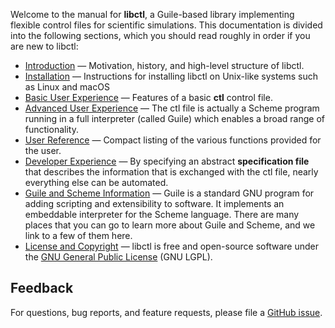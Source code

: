 Welcome to the manual for **libctl**, a Guile-based library implementing flexible control files for scientific simulations. This documentation is divided into the following sections, which you should read roughly in order if you are new to libctl:

-   [Introduction](Introduction.md) &mdash; Motivation, history, and high-level structure of libctl.
-   [Installation](Installation.md) &mdash; Instructions for installing libctl on Unix-like systems such as Linux and macOS
-   [Basic User Experience](Basic_User_Experience.md) &mdash; Features of a basic **ctl** control file.
-   [Advanced User Experience](Advanced_User_Experience.md) &mdash; The ctl file is actually a Scheme program running in a full interpreter (called Guile) which enables a broad range of functionality.
-   [User Reference](User_Reference.md) &mdash; Compact listing of the various functions provided for the user.
-   [Developer Experience](Developer_Experience.md) &mdash; By specifying an abstract **specification file** that describes the information that is exchanged with the ctl file, nearly everything else can be automated.
-   [Guile and Scheme Information](Guile_and_Scheme_Information.md) &mdash; Guile is a standard GNU program for adding scripting and extensibility to software. It implements an embeddable interpreter for the Scheme language. There are many places that you can go to learn more about Guile and Scheme, and we link to a few of them here.
-   [License and Copyright](License_and_Copyright.md) &mdash; libctl is free and open-source software under the [GNU General Public License](http://www.gnu.org/copyleft/gpl.html) (GNU LGPL).

Feedback
--------

For questions, bug reports, and feature requests, please file a [GitHub issue](https://github.com/NanoComp/libctl/issues).
